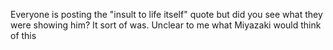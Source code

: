 Everyone is posting the "insult to life itself" quote but did you see what they were showing him? It sort of was. Unclear to me what Miyazaki would think of this

